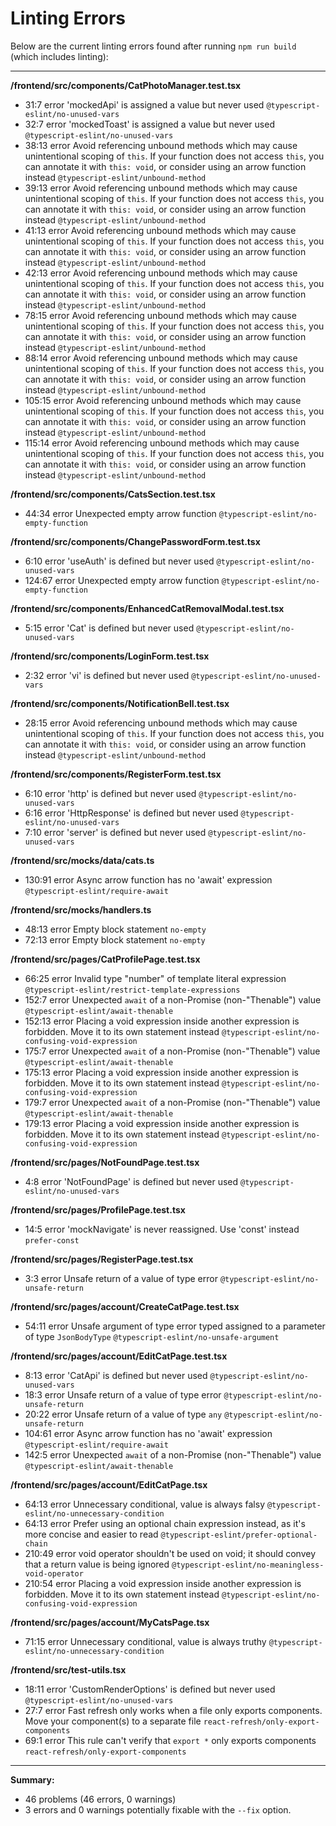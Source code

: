 # Linting Errors

Below are the current linting errors found after running `npm run build` (which includes linting):

---

**/frontend/src/components/CatPhotoManager.test.tsx**
- 31:7   error  'mockedApi' is assigned a value but never used  `@typescript-eslint/no-unused-vars`
- 32:7   error  'mockedToast' is assigned a value but never used  `@typescript-eslint/no-unused-vars`
- 38:13  error  Avoid referencing unbound methods which may cause unintentional scoping of `this`. If your function does not access `this`, you can annotate it with `this: void`, or consider using an arrow function instead  `@typescript-eslint/unbound-method`
- 39:13  error  Avoid referencing unbound methods which may cause unintentional scoping of `this`. If your function does not access `this`, you can annotate it with `this: void`, or consider using an arrow function instead  `@typescript-eslint/unbound-method`
- 41:13  error  Avoid referencing unbound methods which may cause unintentional scoping of `this`. If your function does not access `this`, you can annotate it with `this: void`, or consider using an arrow function instead  `@typescript-eslint/unbound-method`
- 42:13  error  Avoid referencing unbound methods which may cause unintentional scoping of `this`. If your function does not access `this`, you can annotate it with `this: void`, or consider using an arrow function instead  `@typescript-eslint/unbound-method`
- 78:15  error  Avoid referencing unbound methods which may cause unintentional scoping of `this`. If your function does not access `this`, you can annotate it with `this: void`, or consider using an arrow function instead  `@typescript-eslint/unbound-method`
- 88:14  error  Avoid referencing unbound methods which may cause unintentional scoping of `this`. If your function does not access `this`, you can annotate it with `this: void`, or consider using an arrow function instead  `@typescript-eslint/unbound-method`
- 105:15  error  Avoid referencing unbound methods which may cause unintentional scoping of `this`. If your function does not access `this`, you can annotate it with `this: void`, or consider using an arrow function instead  `@typescript-eslint/unbound-method`
- 115:14  error  Avoid referencing unbound methods which may cause unintentional scoping of `this`. If your function does not access `this`, you can annotate it with `this: void`, or consider using an arrow function instead  `@typescript-eslint/unbound-method`

**/frontend/src/components/CatsSection.test.tsx**
- 44:34  error  Unexpected empty arrow function  `@typescript-eslint/no-empty-function`

**/frontend/src/components/ChangePasswordForm.test.tsx**
- 6:10  error  'useAuth' is defined but never used  `@typescript-eslint/no-unused-vars`
- 124:67  error  Unexpected empty arrow function  `@typescript-eslint/no-empty-function`

**/frontend/src/components/EnhancedCatRemovalModal.test.tsx**
- 5:15  error  'Cat' is defined but never used  `@typescript-eslint/no-unused-vars`

**/frontend/src/components/LoginForm.test.tsx**
- 2:32  error  'vi' is defined but never used  `@typescript-eslint/no-unused-vars`

**/frontend/src/components/NotificationBell.test.tsx**
- 28:15  error  Avoid referencing unbound methods which may cause unintentional scoping of `this`. If your function does not access `this`, you can annotate it with `this: void`, or consider using an arrow function instead  `@typescript-eslint/unbound-method`

**/frontend/src/components/RegisterForm.test.tsx**
- 6:10  error  'http' is defined but never used  `@typescript-eslint/no-unused-vars`
- 6:16  error  'HttpResponse' is defined but never used  `@typescript-eslint/no-unused-vars`
- 7:10  error  'server' is defined but never used  `@typescript-eslint/no-unused-vars`

**/frontend/src/mocks/data/cats.ts**
- 130:91  error  Async arrow function has no 'await' expression  `@typescript-eslint/require-await`

**/frontend/src/mocks/handlers.ts**
- 48:13  error  Empty block statement  `no-empty`
- 72:13  error  Empty block statement  `no-empty`

**/frontend/src/pages/CatProfilePage.test.tsx**
- 66:25  error  Invalid type "number" of template literal expression  `@typescript-eslint/restrict-template-expressions`
- 152:7   error  Unexpected `await` of a non-Promise (non-"Thenable") value  `@typescript-eslint/await-thenable`
- 152:13  error  Placing a void expression inside another expression is forbidden. Move it to its own statement instead  `@typescript-eslint/no-confusing-void-expression`
- 175:7   error  Unexpected `await` of a non-Promise (non-"Thenable") value  `@typescript-eslint/await-thenable`
- 175:13  error  Placing a void expression inside another expression is forbidden. Move it to its own statement instead  `@typescript-eslint/no-confusing-void-expression`
- 179:7   error  Unexpected `await` of a non-Promise (non-"Thenable") value  `@typescript-eslint/await-thenable`
- 179:13  error  Placing a void expression inside another expression is forbidden. Move it to its own statement instead  `@typescript-eslint/no-confusing-void-expression`

**/frontend/src/pages/NotFoundPage.test.tsx**
- 4:8  error  'NotFoundPage' is defined but never used  `@typescript-eslint/no-unused-vars`

**/frontend/src/pages/ProfilePage.test.tsx**
- 14:5  error  'mockNavigate' is never reassigned. Use 'const' instead  `prefer-const`

**/frontend/src/pages/RegisterPage.test.tsx**
- 3:3  error  Unsafe return of a value of type error  `@typescript-eslint/no-unsafe-return`

**/frontend/src/pages/account/CreateCatPage.test.tsx**
- 54:11  error  Unsafe argument of type error typed assigned to a parameter of type `JsonBodyType`  `@typescript-eslint/no-unsafe-argument`

**/frontend/src/pages/account/EditCatPage.test.tsx**
- 8:13  error  'CatApi' is defined but never used  `@typescript-eslint/no-unused-vars`
- 18:3   error  Unsafe return of a value of type error  `@typescript-eslint/no-unsafe-return`
- 20:22  error  Unsafe return of a value of type `any`  `@typescript-eslint/no-unsafe-return`
- 104:61  error  Async arrow function has no 'await' expression  `@typescript-eslint/require-await`
- 142:5   error  Unexpected `await` of a non-Promise (non-"Thenable") value  `@typescript-eslint/await-thenable`

**/frontend/src/pages/account/EditCatPage.tsx**
- 64:13  error  Unnecessary conditional, value is always falsy  `@typescript-eslint/no-unnecessary-condition`
- 64:13  error  Prefer using an optional chain expression instead, as it's more concise and easier to read  `@typescript-eslint/prefer-optional-chain`
- 210:49  error  void operator shouldn't be used on void; it should convey that a return value is being ignored  `@typescript-eslint/no-meaningless-void-operator`
- 210:54  error  Placing a void expression inside another expression is forbidden. Move it to its own statement instead  `@typescript-eslint/no-confusing-void-expression`

**/frontend/src/pages/account/MyCatsPage.tsx**
- 71:15  error  Unnecessary conditional, value is always truthy  `@typescript-eslint/no-unnecessary-condition`

**/frontend/src/test-utils.tsx**
- 18:11  error  'CustomRenderOptions' is defined but never used  `@typescript-eslint/no-unused-vars`
- 27:7   error  Fast refresh only works when a file only exports components. Move your component(s) to a separate file  `react-refresh/only-export-components`
- 69:1   error  This rule can't verify that `export *` only exports components  `react-refresh/only-export-components`

---

**Summary:**
- 46 problems (46 errors, 0 warnings)
- 3 errors and 0 warnings potentially fixable with the `--fix` option.
